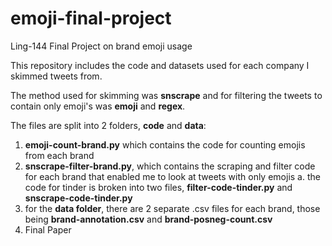 # emoji-final-project
Ling-144 Final Project on brand emoji usage

This repository includes the code and datasets used for each company I skimmed tweets from.

The method used for skimming was **snscrape** and for filtering the tweets to contain only emoji's was **emoji** and **regex**.

The files are split into 2 folders, **code** and **data**:

1. **emoji-count-brand.py** which contains the code for counting emojis from each brand
2. **snscrape-filter-brand.py**, which contains the scraping and filter code for each brand that enabled me to look at tweets with only emojis
  a. the code for tinder is broken into two files, **filter-code-tinder.py** and **snscrape-code-tinder.py**
3. for the **data folder**, there are 2 separate .csv files for each brand, those being **brand-annotation.csv** and **brand-posneg-count.csv**
4. Final Paper 
